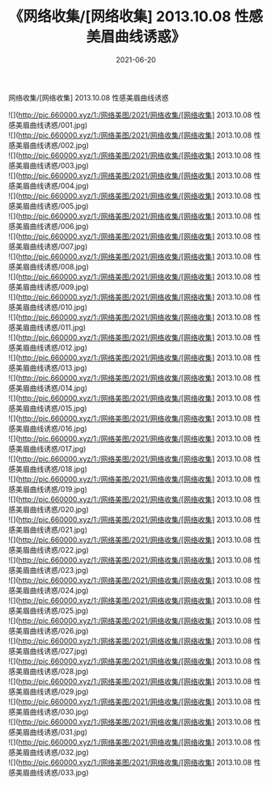 ﻿---
layout: post
title:  《网络收集/[网络收集] 2013.10.08 性感美眉曲线诱惑》
date:   2021-06-20
img: http://pic.660000.xyz/1:/网络美图/2021/网络收集/[网络收集] 2013.10.08 性感美眉曲线诱惑/000.jpg
categories: [美女, 清纯, 唯美]
---

网络收集/[网络收集] 2013.10.08 性感美眉曲线诱惑

 ![](http://pic.660000.xyz/1:/网络美图/2021/网络收集/[网络收集] 2013.10.08 性感美眉曲线诱惑/001.jpg) <br>![](http://pic.660000.xyz/1:/网络美图/2021/网络收集/[网络收集] 2013.10.08 性感美眉曲线诱惑/002.jpg) <br>![](http://pic.660000.xyz/1:/网络美图/2021/网络收集/[网络收集] 2013.10.08 性感美眉曲线诱惑/003.jpg) <br>![](http://pic.660000.xyz/1:/网络美图/2021/网络收集/[网络收集] 2013.10.08 性感美眉曲线诱惑/004.jpg) <br>![](http://pic.660000.xyz/1:/网络美图/2021/网络收集/[网络收集] 2013.10.08 性感美眉曲线诱惑/005.jpg) <br>![](http://pic.660000.xyz/1:/网络美图/2021/网络收集/[网络收集] 2013.10.08 性感美眉曲线诱惑/006.jpg) <br>![](http://pic.660000.xyz/1:/网络美图/2021/网络收集/[网络收集] 2013.10.08 性感美眉曲线诱惑/007.jpg) <br>![](http://pic.660000.xyz/1:/网络美图/2021/网络收集/[网络收集] 2013.10.08 性感美眉曲线诱惑/008.jpg) <br>![](http://pic.660000.xyz/1:/网络美图/2021/网络收集/[网络收集] 2013.10.08 性感美眉曲线诱惑/009.jpg) <br>![](http://pic.660000.xyz/1:/网络美图/2021/网络收集/[网络收集] 2013.10.08 性感美眉曲线诱惑/010.jpg) <br>![](http://pic.660000.xyz/1:/网络美图/2021/网络收集/[网络收集] 2013.10.08 性感美眉曲线诱惑/011.jpg) <br>![](http://pic.660000.xyz/1:/网络美图/2021/网络收集/[网络收集] 2013.10.08 性感美眉曲线诱惑/012.jpg) <br>![](http://pic.660000.xyz/1:/网络美图/2021/网络收集/[网络收集] 2013.10.08 性感美眉曲线诱惑/013.jpg) <br>![](http://pic.660000.xyz/1:/网络美图/2021/网络收集/[网络收集] 2013.10.08 性感美眉曲线诱惑/014.jpg) <br>![](http://pic.660000.xyz/1:/网络美图/2021/网络收集/[网络收集] 2013.10.08 性感美眉曲线诱惑/015.jpg) <br>![](http://pic.660000.xyz/1:/网络美图/2021/网络收集/[网络收集] 2013.10.08 性感美眉曲线诱惑/016.jpg) <br>![](http://pic.660000.xyz/1:/网络美图/2021/网络收集/[网络收集] 2013.10.08 性感美眉曲线诱惑/017.jpg) <br>![](http://pic.660000.xyz/1:/网络美图/2021/网络收集/[网络收集] 2013.10.08 性感美眉曲线诱惑/018.jpg) <br>![](http://pic.660000.xyz/1:/网络美图/2021/网络收集/[网络收集] 2013.10.08 性感美眉曲线诱惑/019.jpg) <br>![](http://pic.660000.xyz/1:/网络美图/2021/网络收集/[网络收集] 2013.10.08 性感美眉曲线诱惑/020.jpg) <br>![](http://pic.660000.xyz/1:/网络美图/2021/网络收集/[网络收集] 2013.10.08 性感美眉曲线诱惑/021.jpg) <br>![](http://pic.660000.xyz/1:/网络美图/2021/网络收集/[网络收集] 2013.10.08 性感美眉曲线诱惑/022.jpg) <br>![](http://pic.660000.xyz/1:/网络美图/2021/网络收集/[网络收集] 2013.10.08 性感美眉曲线诱惑/023.jpg) <br>![](http://pic.660000.xyz/1:/网络美图/2021/网络收集/[网络收集] 2013.10.08 性感美眉曲线诱惑/024.jpg) <br>![](http://pic.660000.xyz/1:/网络美图/2021/网络收集/[网络收集] 2013.10.08 性感美眉曲线诱惑/025.jpg) <br>![](http://pic.660000.xyz/1:/网络美图/2021/网络收集/[网络收集] 2013.10.08 性感美眉曲线诱惑/026.jpg) <br>![](http://pic.660000.xyz/1:/网络美图/2021/网络收集/[网络收集] 2013.10.08 性感美眉曲线诱惑/027.jpg) <br>![](http://pic.660000.xyz/1:/网络美图/2021/网络收集/[网络收集] 2013.10.08 性感美眉曲线诱惑/028.jpg) <br>![](http://pic.660000.xyz/1:/网络美图/2021/网络收集/[网络收集] 2013.10.08 性感美眉曲线诱惑/029.jpg) <br>![](http://pic.660000.xyz/1:/网络美图/2021/网络收集/[网络收集] 2013.10.08 性感美眉曲线诱惑/030.jpg) <br>![](http://pic.660000.xyz/1:/网络美图/2021/网络收集/[网络收集] 2013.10.08 性感美眉曲线诱惑/031.jpg) <br>![](http://pic.660000.xyz/1:/网络美图/2021/网络收集/[网络收集] 2013.10.08 性感美眉曲线诱惑/032.jpg) <br>![](http://pic.660000.xyz/1:/网络美图/2021/网络收集/[网络收集] 2013.10.08 性感美眉曲线诱惑/033.jpg) <br>